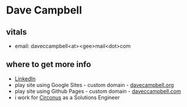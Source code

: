 # Dave Campbell

## vitals
- email: daveccampbell\<at\>\<gee\>mail\<dot\>com

## where to get more info
- [LinkedIn](https://www.linkedin.com/in/daveccampbell/)
- play site using Google Sites - custom domain - [davecampbell.org](https://davecampbell.org)
- play site using Github Pages - custom domain - [daveccampbell.com](https://daveccampbell.com/)
- i work for [Circonus](https://circonus.com) as a Solutions Engineer